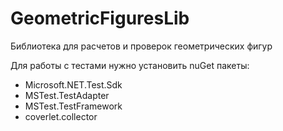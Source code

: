 # GeometricFiguresLib
Библиотека для расчетов и проверок геометрических фигур

Для работы с тестами нужно установить nuGet пакеты:
- Microsoft.NET.Test.Sdk
- MSTest.TestAdapter
- MSTest.TestFramework
- coverlet.collector
